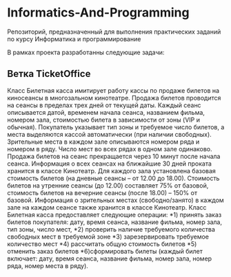 # Informatics-And-Programming
Репозиторий, предназначенный для выполнения практических заданий по курсу Информатика и программирование

В рамках проекта разработанны следующие задачи:

## Ветка TicketOffice
Класс Билетная касса имитирует работу кассы по продаже билетов на киносеансы
в многозальном кинотеатре. Продажа билетов проводится на сеансы в пределах трех
дней от текущей даты. Каждый сеанс описывается датой, временем начала сеанса, названием
фильма, номером зала, стоимостью билета в зависимости от зоны (VIP и обычная). Покупатель указывает тип зоны и требуемое число билетов, а места выделяются
кассой автоматически (при наличии свободных). Зрительные места в каждом зале описываются
номером ряда и номером в ряду. Число мест во всех рядах в одном
зале одинаково. Продажа билетов на сеанс прекращается через 10 минут после начала сеанса.
Информация о всех сеансах на ближайшие 30 дней проката хранится в классе Кинотеатр.
Для каждого зала установлена базовая стоимость билетов (на дневные сеансы – от 12.00 до
18.00). Стоимость билетов на утренние сеансы (до 12.00) составляет 75% от базовой, стоимость
билетов на вечерние сеансы (после 18.00) – 150% от базовой. Информация о зрительных местах
(свободно/занято) в каждом зале на каждом сеансе также хранится в классе Кинотеатр.
Класс Билетная касса предоставляет следующие операции: 
*1) принять заказ билетов покупателя: дату, время сеанса, название фильма, номер зала, тип зоны, число мест, 
*2) проверить наличие требуемого количества свободных мест в требуемой зоне
*3) зарезервировать требуемое количество мест
*4) рассчитать общую стоимость билетов
*5) отменить заказ билетов
*6)сформировать билеты (каждый билет включает: дату, время сеанса, название фильма, номер
зала, номер ряда, номер места в ряду).